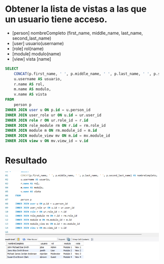 # Obtener la lista de vistas a las que un usuario tiene acceso. 
- [person] nombreCompleto (first_name, middle_name, last_name, second_last_name)
- [user] usuario(username)
- [role] rol(name)
- [module] modulo(name)
- [view] vista [name]


```sql
SELECT 
    CONCAT(p.first_name, ' ', p.middle_name, ' ', p.last_name, ' ', p.second_last_name) AS nombreCompleto,
    u.username AS usuario,
    r.name AS rol,
    m.name AS modulo,
    v.name AS vista
FROM 
    person p
INNER JOIN user u ON p.id = u.person_id
INNER JOIN user_role ur ON u.id = ur.user_id
INNER JOIN role r ON ur.role_id = r.id
INNER JOIN role_module rm ON r.id = rm.role_id
INNER JOIN module m ON rm.module_id = m.id
INNER JOIN module_view mv ON m.id = mv.module_id
INNER JOIN view v ON mv.view_id = v.id
```

# Resultado


![Consulta con filtro](img/imagencaso1.png)